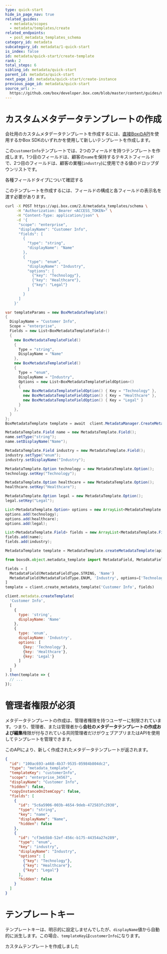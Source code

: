 ```yaml
---
type: quick-start
hide_in_page_nav: true
related_guides:
  - metadata/scopes
  - metadata/templates/create
related_endpoints:
  - post_metadata_templates_schema
category_id: metadata
subcategory_id: metadata/1-quick-start
is_index: false
id: metadata/quick-start/create-template
rank: 2
total_steps: 6
sibling_id: metadata/quick-start
parent_id: metadata/quick-start
next_page_id: metadata/quick-start/create-instance
previous_page_id: metadata/quick-start
source_url: >-
  https://github.com/box/developer.box.com/blob/master/content/guides/metadata/1-quick-start/2-create-template.md
---
```

# カスタムメタデータテンプレートの作成

会社用のカスタムメタデータテンプレートを作成するには、[直接BoxのAPI](e://post_metadata_templates)を使用するかBox SDKのいずれかを使用して新しいテンプレートを作成します。

この`customerInfo`テンプレートでは、2つのフィールドを持つテンプレートを作成します。1つ目のフィールドは、顧客の`name`を保持するテキストフィールドで、2つ目のフィールドは、顧客の業種(`industry`)に使用できる値のドロップダウンリストです。

<CTA to="g://metadata/fields">各種フィールドタイプについて確認する

</CTA>

このテンプレートを作成するには、フィールドの構成と各フィールドの表示名を渡す必要があります。

<!-- markdownlint-disable line-length -->

<Tabs>

<Tab title="cURL">

```sh
curl -X POST https://api.box.com/2.0/metadata_templates/schema \
     -H "Authorization: Bearer <ACCESS_TOKEN>" \
     -H "Content-Type: application/json" \
     -d '{
      "scope": "enterprise",
      "displayName": "Customer Info",
      "fields": [
        {
          "type": "string",
          "displayName": "Name"
        },
        {
          "type": "enum",
          "displayName": "Industry",
          "options": [
            {"key": "Technology"},
            {"key": "Healthcare"},
            {"key": "Legal"}
          ]
        }
      ]
    }'
```

</Tab>
<Tab title='.NET'>

```c#
var templateParams = new BoxMetadataTemplate()
{
  DisplayName = "Customer Info",
  Scope = "enterprise",
  Fields = new List<BoxMetadataTemplateField>()
  {
    new BoxMetadataTemplateField()
    {
      Type = "string",
      DisplayName = "Name"
    },
    new BoxMetadataTemplateField()
    {
      Type = "enum",
      DisplayName = "Industry",
      Options = new List<BoxMetadataTemplateFieldOption>()
      {
        new BoxMetadataTemplateFieldOption() { Key = "Technology" },
        new BoxMetadataTemplateFieldOption() { Key = "Healthcare" },
        new BoxMetadataTemplateFieldOption() { Key = "Legal" }
      }
    },
  }
};
BoxMetadataTemplate template = await  client.MetadataManager.CreateMetadataTemplate(templateParams);
```

</Tab>
<Tab title='Java'>

```java
MetadataTemplate.Field name = new MetadataTemplate.Field();
name.setType("string");
name.setDisplayName("Name");

MetadataTemplate.Field industry = new MetadataTemplate.Field();
industry.setType("enum");
industry.setDisplayName("Industry");

MetadataTemplate.Option technology = new MetadataTemplate.Option();
technology.setKey("Technology");

MetadataTemplate.Option healthcare = new MetadataTemplate.Option();
healthcare.setKey("Healthcare");

MetadataTemplate.Option legal = new MetadataTemplate.Option();
legal.setKey("Legal");

List<MetadataTemplate.Option> options = new ArrayList<MetadataTemplate.Option>();
options.add(technology);
options.add(healthcare);
options.add(legal);

List<MetadataTemplate.Field> fields = new ArrayList<MetadataTemplate.Field>();
fields.add(name);
fields.add(industry);

MetadataTemplate template = MetadataTemplate.createMetadataTemplate(api, "enterprise", "customerInfo", "Customer Info", false, fields);
```

</Tab>
<Tab title='Python'>

```py
from boxsdk.object.metadata_template import MetadataField, MetadataFieldType

fields = [
  MetadataField(MetadataFieldType.STRING, 'Name')
  MetadataField(MetadataFieldType.ENUM, 'Industry', options=['Technology', 'Healthcare', 'Legal'])
]
template = client.create_metadata_template('Customer Info', fields)
```

</Tab>
<Tab title='Node'>

```js
client.metadata.createTemplate(
  'Customer Info',
  [
    {
      type: 'string',
      displayName: 'Name'
    },
    {
      type: 'enum',
      displayName: 'Industry',
      options: [
        {key: 'Technology'},
        {key: 'Healthcare'},
        {key: 'Legal'}
      ]
    }
  ]
).then(template => {
  // ...
});
```

</Tab>

</Tabs>

<!-- markdownlint-enable line-length -->

<Message warning>

# 管理者権限が必須

メタデータテンプレートの作成は、管理者権限を持つユーザーに制限されています。つまり、管理者、または管理者から**会社のメタデータテンプレートの作成および編集**権限が付与されている共同管理者だけがウェブアプリまたはAPIを使用してテンプレートを管理できます。

</Message>

このAPIにより、新しく作成されたメタデータテンプレートが返されます。

```json
{
  "id": "100ac693-a468-4b37-9535-05984b804dc2",
  "type": "metadata_template",
  "templateKey": "customerInfo",
  "scope": "enterprise_34567",
  "displayName": "Customer Info",
  "hidden": false,
  "copyInstanceOnItemCopy": false,
  "fields": [
    {
      "id": "5c6a5906-003b-4654-9deb-472583fc2930",
      "type": "string",
      "key": "name",
      "displayName": "Name",
      "hidden": false
    },
    {
      "id": "cf3eb5b8-52ef-456c-b175-44354a27e289",
      "type": "enum",
      "key": "industry",
      "displayName": "Industry",
      "options": [
        {"key": "Technology"},
        {"key": "Healthcare"},
        {"key": "Legal"}
      ],
      "hidden": false
    }
  ]
}
```

<Message notice>

# テンプレートキー

テンプレートキーは、明示的に設定しませんでしたが、`displayName`値から自動的に派生します。この場合、`templateKey`は`customerInfo`になります。

</Message>

<Next>

カスタムテンプレートを作成しました

</Next>
